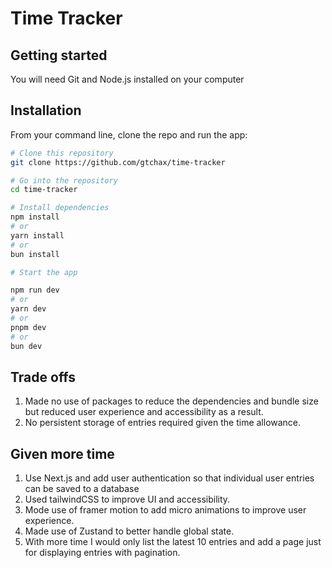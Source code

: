 # Time Tracker

## Getting started

You will need Git and Node.js installed on your computer

## Installation

From your command line, clone the repo and run the app:

```bash
# Clone this repository
git clone https://github.com/gtchax/time-tracker

# Go into the repository
cd time-tracker

# Install dependencies
npm install
# or
yarn install
# or
bun install

# Start the app

npm run dev
# or
yarn dev
# or
pnpm dev
# or
bun dev
```

## Trade offs

1. Made no use of packages to reduce the dependencies and bundle size but reduced user experience and accessibility as a result.
2. No persistent storage of entries required given the time allowance.

## Given more time

1. Use Next.js and add user authentication so that individual user entries can be saved to a database
2. Used tailwindCSS to improve UI and accessibility.
3. Mode use of framer motion to add micro animations to improve user experience.
4. Made use of Zustand to better handle global state.
5. With more time I would only list the latest 10 entries and add a page just for displaying entries with pagination.